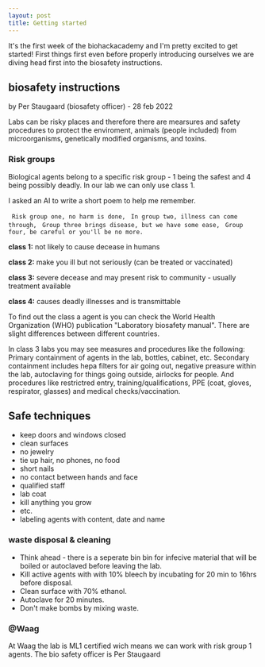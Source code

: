 ```yaml
---
layout: post
title: Getting started
---
```


It's the first week of the biohackacademy and I'm pretty excited to get started! First things first even before properly introducing ourselves we are diving head first into the biosafety instructions. 


## biosafety instructions
by Per Staugaard (biosafety officer) - 28 feb 2022

Labs can be risky places and therefore there are mearsures and safety procedures to protect the enviroment, animals (people included) from microorganisms, genetically modified organisms, and toxins.


### Risk groups
Biological agents belong to a specific risk group - 1 being the safest and 4 being possibly deadly. In our lab we can only use class 1.

I asked an AI to write a short poem  to help me remember.

` Risk group one, no harm is done,`
` In group two, illness can come through,`
` Group three brings disease, but we have some ease,`
` Group four, be careful or you'll be no more.`

**class 1:** not likely to cause decease in humans

**class 2:** make you ill but not seriously (can be treated or vaccinated)

**class 3:** severe decease and may present risk to community - usually treatment available

**class 4:** causes deadly illnesses and is transmittable

To find out the class a agent is you can check the World Health Organization (WHO) publication "Laboratory biosafety manual". There are slight differences between different countries. 

In class 3 labs you may see measures and procedures like the following:
Primary containment of agents in the lab, bottles, cabinet, etc. Secondary containment includes hepa filters for air going out, negative preasure within the lab, autoclaving for things going outside, airlocks for people. And procedures  like restrictred entry, training/qualifications, PPE (coat, gloves, respirator, glasses) and medical checks/vaccination.


## Safe techniques
* keep doors and windows closed
* clean surfaces
* no jewelry
* tie up hair, no phones, no food
* short nails
* no contact between hands and face
* qualified staff
* lab coat
* kill anything you grow
* etc.
* labeling agents with content, date and name


### waste disposal & cleaning
* Think ahead - there is a seperate bin bin for infecive material that will be boiled or autoclaved before leaving the lab.
* Kill active agents with with 10% bleech by incubating for 20 min to 16hrs before disposal.
* Clean surface with 70% ethanol.
* Autoclave for 20 minutes.
* Don't make bombs by mixing waste.


### @Waag
At Waag the lab is ML1 certified wich means we can work with risk group 1 agents. The bio safety officer is Per Staugaard



